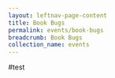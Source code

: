 ```yaml
---
layout: leftnav-page-content
title: Book Bugs
permalink: events/book-bugs
breadcrumb: Book Bugs
collection_name: events
---
```


#test